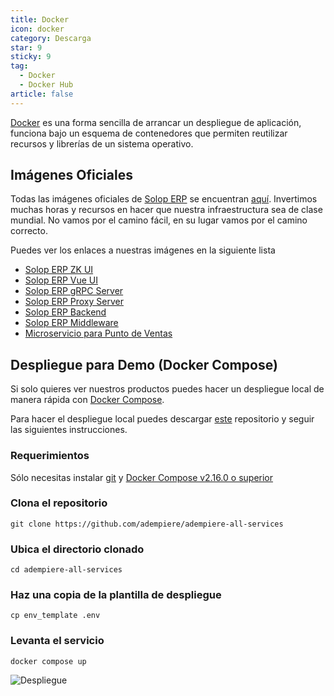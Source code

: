 ```yaml
---
title: Docker
icon: docker
category: Descarga
star: 9
sticky: 9
tag:
  - Docker
  - Docker Hub
article: false
---
```


[Docker](https://www.docker.com/) es una forma sencilla de arrancar un despliegue de aplicación, funciona bajo un esquema de contenedores que permiten reutilizar recursos y librerías de un sistema operativo. 

## Imágenes Oficiales

Todas las imágenes oficiales de [Solop ERP](https://solopsoftware.com/) se encuentran [aquí](https://hub.docker.com/u/erpya). Invertimos muchas horas y recursos en hacer que nuestra infraestructura sea de clase mundial. No vamos por el camino fácil, en su lugar vamos por el camino correcto.

Puedes ver los enlaces a nuestras imágenes en la siguiente lista

- [Solop ERP ZK UI](https://hub.docker.com/r/erpya/adempiere-zk-ui)
- [Solop ERP Vue UI](https://hub.docker.com/r/erpya/adempiere-vue)
- [Solop ERP gRPC Server](https://hub.docker.com/r/erpya/adempiere-grpc-server)
- [Solop ERP Proxy Server](https://hub.docker.com/r/erpya/proxy-adempiere-api)
- [Solop ERP Backend](https://hub.docker.com/r/erpya/backend)
- [Solop ERP Middleware](https://hub.docker.com/r/erpya/adempiere-middleware)
- [Microservicio para Punto de Ventas](https://hub.docker.com/r/erpya/ms-point-of-sales-rs)

## Despliegue para Demo (Docker Compose)

Si solo quieres ver nuestros productos puedes hacer un despliegue local de manera rápida con [Docker Compose](https://docs.docker.com/compose/).

Para hacer el despliegue local puedes descargar [este](https://github.com/erpya/adempiere-all-services) repositorio y seguir las siguientes instrucciones.


### Requerimientos

Sólo necesitas instalar [git](https://git-scm.com/downloads) y [Docker Compose v2.16.0 o superior](https://docs.docker.com/compose/install/linux/)

### Clona el repositorio

```
git clone https://github.com/adempiere/adempiere-all-services
```

### Ubica el directorio clonado

```
cd adempiere-all-services
```
### Haz una copia de la plantilla de despliegue

```
cp env_template .env
```

### Levanta el servicio

```
docker compose up
```

![Despliegue](https://github.com/erpya/adempiere-all-services/blob/main/docs/ADempiere_All_Services_Vue.gif)